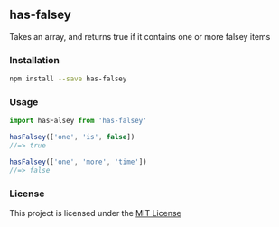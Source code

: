 ## has-falsey

Takes an array, and returns true if it contains one or more falsey items

### Installation
```bash
npm install --save has-falsey
```

### Usage

```javascript
import hasFalsey from 'has-falsey'

hasFalsey(['one', 'is', false])
//=> true

hasFalsey(['one', 'more', 'time'])
//=> false
```

### License

This project is licensed under the [MIT License](LICENSE)
